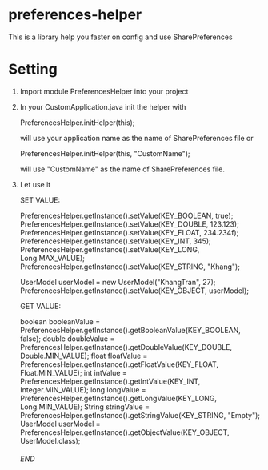 # preferences-helper
This is a library help you faster on config and use SharePreferences

# Setting

1. Import module PreferencesHelper into your project

2. In your CustomApplication.java init the helper
   with
   
   PreferencesHelper.initHelper(this); 
   
   will use your application name as the name of SharePreferences file
   or
   
   PreferencesHelper.initHelper(this, "CustomName");
   
   will use "CustomName" as the name of SharePreferences file.
   
3. Let use it

   SET VALUE:
   
   PreferencesHelper.getInstance().setValue(KEY_BOOLEAN, true);
   PreferencesHelper.getInstance().setValue(KEY_DOUBLE, 123.123);
   PreferencesHelper.getInstance().setValue(KEY_FLOAT, 234.234f);
   PreferencesHelper.getInstance().setValue(KEY_INT, 345);
   PreferencesHelper.getInstance().setValue(KEY_LONG, Long.MAX_VALUE);
   PreferencesHelper.getInstance().setValue(KEY_STRING, "Khang");

   UserModel userModel = new UserModel("KhangTran", 27);
   PreferencesHelper.getInstance().setValue(KEY_OBJECT, userModel);
   
   
   GET VALUE:
   
   boolean booleanValue = PreferencesHelper.getInstance().getBooleanValue(KEY_BOOLEAN, false);
   double doubleValue = PreferencesHelper.getInstance().getDoubleValue(KEY_DOUBLE, Double.MIN_VALUE);
   float floatValue = PreferencesHelper.getInstance().getFloatValue(KEY_FLOAT, Float.MIN_VALUE);
   int intValue = PreferencesHelper.getInstance().getIntValue(KEY_INT, Integer.MIN_VALUE);
   long longValue = PreferencesHelper.getInstance().getLongValue(KEY_LONG, Long.MIN_VALUE);
   String stringValue = PreferencesHelper.getInstance().getStringValue(KEY_STRING, "Empty");
   UserModel userModel = PreferencesHelper.getInstance().getObjectValue(KEY_OBJECT, UserModel.class);
   
   ###### END ##############

